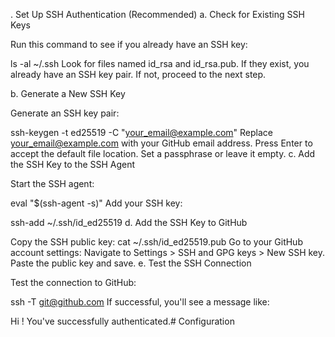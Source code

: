 . Set Up SSH Authentication (Recommended)
a. Check for Existing SSH Keys

Run this command to see if you already have an SSH key:

ls -al ~/.ssh
Look for files named id_rsa and id_rsa.pub. If they exist, you already have an SSH key pair. If not, proceed to the next step.

b. Generate a New SSH Key

Generate an SSH key pair:

ssh-keygen -t ed25519 -C "your_email@example.com"
Replace your_email@example.com with your GitHub email address.
Press Enter to accept the default file location.
Set a passphrase or leave it empty.
c. Add the SSH Key to the SSH Agent

Start the SSH agent:

eval "$(ssh-agent -s)"
Add your SSH key:

ssh-add ~/.ssh/id_ed25519
d. Add the SSH Key to GitHub

Copy the SSH public key:
cat ~/.ssh/id_ed25519.pub
Go to your GitHub account settings:
Navigate to Settings > SSH and GPG keys > New SSH key.
Paste the public key and save.
e. Test the SSH Connection

Test the connection to GitHub:

ssh -T git@github.com
If successful, you'll see a message like:

Hi <username>! You've successfully authenticated.# Configuration
